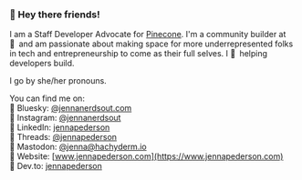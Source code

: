 ### 👋 Hey there friends!

I am a Staff Developer Advocate for [Pinecone]([https://aws.amazon.com/](https://www.pinecone.io/)). I'm a community builder at :yellow_heart:&ensp;and am passionate about making space for more underrepresented folks in tech and entrepreneurship to come as their full selves. I :yellow_heart:&ensp;helping developers build.

I go by she/her pronouns.

You can find me on:  
🔹 Bluesky: [@jennanerdsout.com](https://bsky.app/profile/jennanerdsout.com)  
🔹 Instagram: [@jennanerdsout](https://instagram.com/jennanerdsout)  
🔹 LinkedIn: [jennapederson](https://www.linkedin.com/in/jennapederson/)  
🔹 Threads: [@jennapederson](https://www.threads.net/@jennapederson)  
🔹 Mastodon: [@jenna@hachyderm.io](https://hachyderm.io/@jenna)  
🔹 Website: [www.jennapederson.com](https://www.jennapederson.com)  
🔹 Dev.to: [jennapederson](https://dev.to/jennapederson)  

<!--
**jennapederson/jennapederson** is a ✨ _special_ ✨ repository because its `README.md` (this file) appears on your GitHub profile.

Here are some ideas to get you started:

- 🔭 I’m currently working on ...
- 🌱 I’m currently learning ...
- 👯 I’m looking to collaborate on ...
- 🤔 I’m looking for help with ...
- 💬 Ask me about ...
- 📫 How to reach me: ...
- 😄 Pronouns: ...
- ⚡ Fun fact: ...
-->
